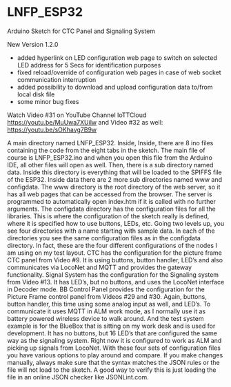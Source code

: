 # LNFP_ESP32
Arduino Sketch for CTC Panel and Signaling System

New Version 1.2.0
- added hyperlink on LED configuration web page to switch on selected LED address for 5 Secs for identification purposes
- fixed reload/override of configuration web pages in case of web socket communication interruption
- added possibility to download and upload configuration data to/from local disk file
- some minor bug fixes

Watch Video #31 on YouTube Channel IoTTCloud https://youtu.be/MuUwa7XUilw
and Video #32 as well: https://youtu.be/sOKhavg7B9w

A main directory named LNFP_ESP32. Inside, Inside, there are 8 ino files containing the code from the eight tabs in the sketch. The main file of course is LNFP_ESP32.ino and when you open this file from the Arduino IDE, all other files will open as well.
Then, there is a sub directory named data. Inside this directory is everything that will be loaded to the SPIFFS file of the ESP32. Inside data there are 2 more sub directories named www and configdata. The www directory is the root directory of the web server, so it has all web pages that can be accessed from the browser. The server is programmed to automatically open index.htm if it is called with no further arguments.
The configdata directory has the configuration files for all the libraries. This is where the configuration of the sketch really is defined, where it is specified how to use buttons, LEDs, etc.
Going two levels up, you see four directories with a name starting with sample data. In each of the directories you see the same configuration files as in the configdata directory. In fact, these are the four different configurations of the nodes I am using on my test layout. CTC has the configuration for the picture frame CTC panel from Video #9. It is using buttons, button handler, LED’s and also communicates via LocoNet and MQTT and provides the gateway functionality. 
Signal System has the configuration for the Signaling system from Video #13. It has LED’s, but no buttons, and uses the LocoNet interface in Decoder mode.
BB Control Panel provides the configuration for the Picture Frame control panel from Videos #29 and #30. Again, buttons, button handler, this time using some analog input as well, and LED’s. To communicate it uses MQTT in ALM work mode, as I normally use it as battery powered wireless device to walk around.
And the test system example is for the BlueBox that is sitting on my work desk and is used for development. It has no buttons, but 16 LED’s that are configured the same way as the signaling system. Right now it is configured to work as ALM and picking up signals from LocoNet.
With these four sets of configuration files you have various options to play around and compare. If you make changes manually, always make sure that the syntax matches the JSON rules or the file will not load to the sketch. A good way to verify this is just loading the file in an online JSON checker like JSONLint.com. 
